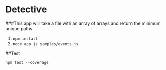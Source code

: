 # Detective

###This app will take a file with an array of arrays and return the minimum unique paths

1. `npm install`
2.  `node app.js samples/events.js`

##Test

`npm test --coverage`
